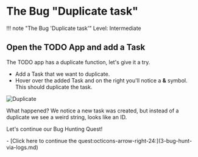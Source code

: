 
# The Bug "Duplicate task"

!!! note "The Bug 'Duplicate task'"
    Level: Intermediate

## Open the TODO App and add a Task

The TODO app has a duplicate function, let's give it a try.

- Add a Task that we want to duplicate.
- Hover over the added Task and on the right you'll notice a **&** symbol. This should duplicate the task.

![Duplicate](../img/todo_app_duplicate.png)

What happened? 
We notice a new task was created, but instead of a duplicate we see a weird string, looks like an ID. 

Let's continue our Bug Hunting Quest!

<div class="grid cards" markdown>
- [Click here to continue the quest:octicons-arrow-right-24:](3-bug-hunt-via-logs.md)
</div>
